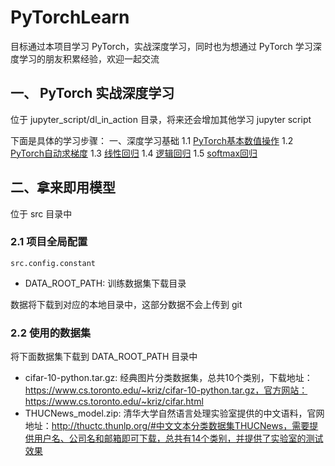 # PyTorchLearn
目标通过本项目学习 PyTorch，实战深度学习，同时也为想通过 PyTorch 学习深度学习的朋友积累经验，欢迎一起交流

## 一、 PyTorch 实战深度学习
位于 jupyter_script/dl_in_action 目录，将来还会增加其他学习 jupyter script

下面是具体的学习步骤：
一、深度学习基础
1.1 [PyTorch基本数值操作](https://github.com/clebeg/PyTorchLearn/blob/master/jupyter_script/dl_in_action/PyTorch%E5%9F%BA%E6%9C%AC%E6%95%B0%E5%80%BC%E6%93%8D%E4%BD%9C.ipynb)
1.2 [PyTorch自动求梯度](https://github.com/clebeg/PyTorchLearn/blob/master/jupyter_script/dl_in_action/PyTorch%E8%87%AA%E5%8A%A8%E6%B1%82%E6%A2%AF%E5%BA%A6.ipynb)
1.3 [线性回归](https://github.com/clebeg/PyTorchLearn/blob/master/jupyter_script/dl_in_action/%E7%BA%BF%E6%80%A7%E5%9B%9E%E5%BD%92.ipynb)
1.4 [逻辑回归](https://github.com/clebeg/PyTorchLearn/blob/master/jupyter_script/dl_in_action/逻辑回归.ipynb)
1.5 [softmax回归](https://github.com/clebeg/PyTorchLearn/blob/master/jupyter_script/dl_in_action/softmax回归.ipynb)


## 二、拿来即用模型
位于 src 目录中

### 2.1 项目全局配置
```src.config.constant```
+ DATA_ROOT_PATH: 训练数据集下载目录

数据将下载到对应的本地目录中，这部分数据不会上传到 git

### 2.2 使用的数据集
将下面数据集下载到 DATA_ROOT_PATH 目录中
+ cifar-10-python.tar.gz: 经典图片分类数据集，总共10个类别，下载地址：https://www.cs.toronto.edu/~kriz/cifar-10-python.tar.gz，官方网站：https://www.cs.toronto.edu/~kriz/cifar.html
+ THUCNews_model.zip: 清华大学自然语言处理实验室提供的中文语料，官网地址：http://thuctc.thunlp.org/#中文文本分类数据集THUCNews，需要提供用户名、公司名和邮箱即可下载，总共有14个类别，并提供了实验室的测试效果
